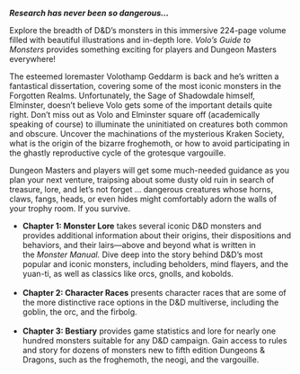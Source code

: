 _**Research has never been so dangerous…**_

Explore the breadth of D&D’s monsters in this immersive 224-page volume filled with beautiful illustrations and in-depth lore. _Volo’s Guide to Monsters_ provides something exciting for players and Dungeon Masters everywhere!

The esteemed loremaster Volothamp Geddarm is back and he’s written a fantastical dissertation, covering some of the most iconic monsters in the Forgotten Realms. Unfortunately, the Sage of Shadowdale himself, Elminster, doesn’t believe Volo gets some of the important details quite right. Don’t miss out as Volo and Elminster square off (academically speaking of course) to illuminate the uninitiated on creatures both common and obscure. Uncover the machinations of the mysterious Kraken Society, what is the origin of the bizarre froghemoth, or how to avoid participating in the ghastly reproductive cycle of the grotesque vargouille.

Dungeon Masters and players will get some much-needed guidance as you plan your next venture, traipsing about some dusty old ruin in search of treasure, lore, and let’s not forget ... dangerous creatures whose horns, claws, fangs, heads, or even hides might comfortably adorn the walls of your trophy room. If you survive.

-   **Chapter 1: Monster Lore** takes several iconic D&D monsters and provides additional information about their origins, their dispositions and behaviors, and their lairs—above and beyond what is written in the _Monster Manual._ Dive deep into the story behind D&D’s most popular and iconic monsters, including beholders, mind flayers, and the yuan-ti, as well as classics like orcs, gnolls, and kobolds.  
     
-   **Chapter 2: Character Races** presents character races that are some of the more distinctive race options in the D&D multiverse, including the goblin, the orc, and the firbolg.  
     
-   **Chapter 3: Bestiary** provides game statistics and lore for nearly one hundred monsters suitable for any D&D campaign. Gain access to rules and story for dozens of monsters new to fifth edition Dungeons & Dragons, such as the froghemoth, the neogi, and the vargouille.